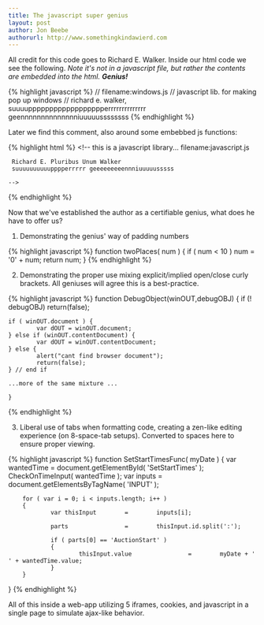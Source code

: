 ```yaml
---
title: The javascript super genius
layout: post
author: Jon Beebe
authorurl: http://www.somethingkindawierd.com
---
```

All credit for this code goes to Richard E. Walker. Inside our html code we see 
the following. *Note it's not in a javascript file, but rather the contents are embedded into the html. __Genius!__*

{% highlight javascript %}
    // filename:windows.js
    // javascript lib. for making pop up windows
    // richard e. walker, suuuupppppppppppppppppperrrrrrrrrrrrrr geennnnnnnnnnnnnniuuuuussssssss
{% endhighlight %}

Later we find this comment, also around some embebbed js functions:

{% highlight html %}
    <!--  this is a javascript library...
    filename:javascript.js

     Richard E. Pluribus Unum Walker
     suuuuuuuuuupppperrrrr geeeeeeeeennniuuuuusssss

    -->
{% endhighlight %}

Now that we've established the author as a certifiable genius, what does he have to offer us?

1) Demonstrating the genius' way of padding numbers

{% highlight javascript %}
    function twoPlaces( num )
    {
        if ( num < 10 ) num = '0' + num;
        return num;
    }
{% endhighlight %}

2) Demonstrating the proper use mixing explicit/implied open/close curly brackets. All geniuses will agree this is a best-practice.

{% highlight javascript %}
    function DebugObject(winOUT,debugOBJ) {
    if (! debugOBJ)
            return(false);

    if ( winOUT.document ) {
            var dOUT = winOUT.document;
    } else if (winOUT.contentDocument) {
            var dOUT = winOUT.contentDocument;
    } else {
            alert("cant find browser document");
            return(false);
    } // end if

    ...more of the same mixture ...

    }
{% endhighlight %}

3) Liberal use of tabs when formatting code, creating a zen-like editing experience (on 8-space-tab setups).
Converted to spaces here to ensure proper viewing.

{% highlight javascript %}
function SetStartTimesFunc( myDate )
{
        var wantedTime        =        document.getElementById( 'SetStartTimes' );
        CheckOnTimeInput( wantedTime );
        var inputs        =        document.getElementsByTagName( 'INPUT' );

        for ( var i = 0; i < inputs.length; i++ )
        {
                var thisInput        =        inputs[i];

                parts                =        thisInput.id.split(':');

                if ( parts[0] == 'AuctionStart' )
                {
                        thisInput.value                =        myDate + ' ' + wantedTime.value;
                }
        }
}
{% endhighlight %}

All of this inside a web-app utilizing 5 iframes, cookies, and javascript in a single page to simulate ajax-like behavior.

